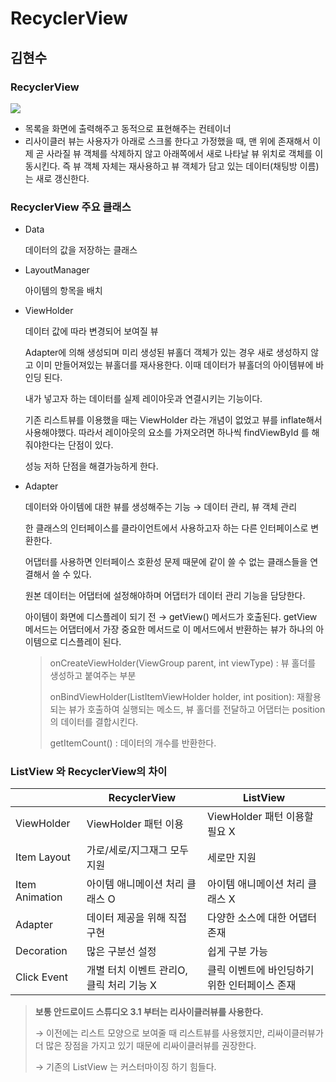 # RecyclerView

## 김현수

### RecyclerView

<img src="https://img1.daumcdn.net/thumb/R1280x0/?scode=mtistory2&fname=https%3A%2F%2Fblog.kakaocdn.net%2Fdn%2FcppFDM%2FbtqFeNNBLAn%2FvmQ8iqjZ5GQ0zKgIsKE6gk%2Fimg.png"/>

- 목록을 화면에 출력해주고 동적으로 표현해주는 컨테이너 
- 리사이클러 뷰는 사용자가 아래로 스크롤 한다고 가정했을 때, 맨 위에 존재해서 이제 곧 사라질 뷰 객체를 삭제하지 않고 아래쪽에서 새로 나타날 뷰 위치로 객체를 이동시킨다. 즉 뷰 객체 자체는 재사용하고 뷰 객체가 담고 있는 데이터(채팅방 이름)는 새로 갱신한다.

### RecyclerView 주요 클래스

- Data

	데이터의 값을 저장하는 클래스

- LayoutManager

	아이템의 항목을 배치

- ViewHolder 

	데이터 값에 따라 변경되어 보여질 뷰

	Adapter에 의해 생성되며 미리 생성된 뷰홀더 객체가 있는 경우 새로 생성하지 않고 이미 만들어져있는 뷰홀더를 재사용한다. 이때 데이터가 뷰홀더의 아이템뷰에 바인딩 된다.

	내가 넣고자 하는 데이터를 실제 레이아웃과 연결시키는 기능이다.

	기존 리스트뷰를 이용했을 때는 ViewHolder 라는 개념이 없었고 뷰를 inflate해서 사용해야했다. 따라서 레이아웃의 요소를 가져오려면 하나씩 findViewById 를 해줘야한다는 단점이 있다.

	성능 저하 단점을 해결가능하게 한다.

- Adapter

	데이터와 아이템에 대한 뷰를 생성해주는 기능 → 데이터 관리, 뷰 객체 관리

	한 클래스의 인터페이스를 클라이언트에서 사용하고자 하는 다른 인터페이스로 변환한다.

	어댑터를 사용하면 인터페이스 호환성 문제 때문에 같이 쓸 수 없는 클래스들을 연결해서 쓸 수 있다.

	원본 데이터는 어댑터에 설정해야하며 어댑터가 데이터 관리 기능을 담당한다.

	아이템이 화면에 디스플레이 되기 전 → getView() 메서드가 호출된다.
	getView 메서드는 어댑터에서 가장 중요한 메서드로 이 메서드에서 반환하는 뷰가 하나의 아이템으로 디스플레이 된다.

	> onCreateViewHolder(ViewGroup parent, int viewType) : 뷰 홀더를 생성하고 붙여주는 부분
	> 
	> onBindViewHolder(ListItemViewHolder holder, int position): 재활용 되는 뷰가 호출하여 실행되는 메소드, 뷰 홀더를 전달하고 어댑터는 position의 데이터를 결합시킨다.
	> 
	> getItemCount() : 데이터의 개수를 반환한다.

### ListView 와 RecyclerView의 차이 

| |RecyclerView|ListView|
|---|---|---|
|ViewHolder|ViewHolder 패턴 이용|ViewHolder 패턴 이용할 필요 X|
|Item Layout|가로/세로/지그재그 모두 지원|세로만 지원|
|Item Animation|아이템 애니메이션 처리 클래스 O|아이템 애니메이션 처리 클래스 X|
|Adapter|데이터 제공을 위해 직접 구현|다양한 소스에 대한 어댑터 존재|
|Decoration|많은 구분선 설정|	쉽게 구분 가능|
|Click Event|개별 터치 이벤트 관리O, 클릭 처리 기능 X|클릭 이벤트에 바인딩하기 위한 인터페이스 존재|
 

> **보통 안드로이드 스튜디오 3.1 부터는 리사이클러뷰를 사용한다.**
>
> → 이전에는 리스트 모양으로 보여줄 때 리스트뷰를 사용했지만, 리싸이클러뷰가 더 많은 장점을 가지고 있기 때문에 리싸이클러뷰를 권장한다.
>
> → 기존의 ListView 는 커스터마이징 하기 힘들다.
